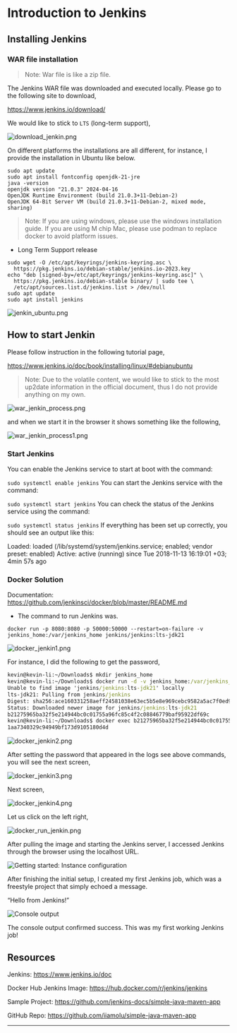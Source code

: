 # Introduction to Jenkins

## Installing Jenkins

### WAR file installation

>Note: War file is like a zip file.

The Jenkins WAR file was downloaded and executed locally. Please go to the following site to download,

https://www.jenkins.io/download/

We would like to stick to `LTS` (long-term support),

![download_jenkin.png](../../../../images/dev_ops/jenkin/download_jenkin.png)

On different platforms the installations are all different, for instance, I provide the installation in Ubuntu like below.

```
sudo apt update
sudo apt install fontconfig openjdk-21-jre
java -version
openjdk version "21.0.3" 2024-04-16
OpenJDK Runtime Environment (build 21.0.3+11-Debian-2)
OpenJDK 64-Bit Server VM (build 21.0.3+11-Debian-2, mixed mode, sharing)
```

>Note: If you are using windows, please use the windows installation guide.
> If you are using M chip Mac, please use podman to replace docker to avoid platform issues.
> 

* Long Term Support release

```commandline
sudo wget -O /etc/apt/keyrings/jenkins-keyring.asc \
  https://pkg.jenkins.io/debian-stable/jenkins.io-2023.key
echo "deb [signed-by=/etc/apt/keyrings/jenkins-keyring.asc]" \
  https://pkg.jenkins.io/debian-stable binary/ | sudo tee \
  /etc/apt/sources.list.d/jenkins.list > /dev/null
sudo apt update
sudo apt install jenkins
```

![jenkin_ubuntu.png](../../../../images/dev_ops/jenkin/jenkin_ubuntu.png)

## How to start Jenkin

Please follow instruction in the following tutorial page,

https://www.jenkins.io/doc/book/installing/linux/#debianubuntu

>Note: Due to the volatile content, we would like to stick to the most up2date information in the official document, 
> thus I do not provide anything on my own.

![war_jenkin_process.png](../../../../images/dev_ops/jenkin/war_jenkin_process.png)

and when we start it in the browser it shows something like the following,

![war_jenkin_process1.png](../../../../images/dev_ops/jenkin/war_jenkin_process1.png)

### Start Jenkins

You can enable the Jenkins service to start at boot with the command:

`sudo systemctl enable jenkins`
You can start the Jenkins service with the command:

`sudo systemctl start jenkins`
You can check the status of the Jenkins service using the command:

`sudo systemctl status jenkins`
If everything has been set up correctly, you should see an output like this:

Loaded: loaded (/lib/systemd/system/jenkins.service; enabled; vendor preset: enabled)
Active: active (running) since Tue 2018-11-13 16:19:01 +03; 4min 57s ago

### Docker Solution

Documentation: https://github.com/jenkinsci/docker/blob/master/README.md

* The command to run Jenkins was.

`docker run -p 8080:8080 -p 50000:50000 --restart=on-failure -v jenkins_home:/var/jenkins_home jenkins/jenkins:lts-jdk21`

![docker_jenkin1.png](../../../../images/dev_ops/jenkin/docker_jenkin1.png)

For instance, I did the following to get the password,

```cmd
kevin@kevin-li:~/Downloads$ mkdir jenkins_home
kevin@kevin-li:~/Downloads$ docker run -d -v jenkins_home:/var/jenkins_home -p 8080:8080 -p 50000:50000 --restart=on-failure jenkins/jenkins:lts-jdk21
Unable to find image 'jenkins/jenkins:lts-jdk21' locally
lts-jdk21: Pulling from jenkins/jenkins
Digest: sha256:ace160331258aeff24581038e63ec5b5e8e969cebc9582a5ac7f0ed9fd20043b
Status: Downloaded newer image for jenkins/jenkins:lts-jdk21
b21275965ba32f5e214944bc0c01755a96fc85c4f2c08846779baf95922df69c
kevin@kevin-li:~/Downloads$ docker exec b21275965ba32f5e214944bc0c01755a96fc85c4f2c08846779baf95922df69c cat /var/jenkins_home/secrets/initialAdminPassword
1aa7340329c94949bf173d9105180d4d
```

![docker_jenkin2.png](../../../../images/dev_ops/jenkin/docker_jenkin2.png)

After setting the password that appeared in the logs see above commands, you will see the next screen,

![docker_jenkin3.png](../../../../images/dev_ops/jenkin/docker_jenkin3.png)

Next screen,

![docker_jenkin4.png](../../../../images/dev_ops/jenkin/docker_jenkin4.png)

Let us click on the left right,

![docker_run_jenkin.png](../../../../images/dev_ops/jenkin/docker_run_jenkin.png)

After pulling the image and starting the Jenkins server, I accessed Jenkins through the browser using the localhost URL.

![Getting started: Instance configuration](https://miro.medium.com/v2/resize:fit:1100/format:webp/0*fEjtkre6udi1mYIa)

After finishing the initial setup, I created my first Jenkins job, which was a freestyle project that simply echoed a message.

“Hello from Jenkins!”

![Console output](https://miro.medium.com/v2/resize:fit:1100/format:webp/0*3DTBdONl-XruyZ_V)

The console output confirmed success. This was my first working Jenkins job!

## Resources


Jenkins: <https://www.jenkins.io/doc>

Docker Hub Jenkins Image: <https://hub.docker.com/r/jenkins/jenkins>

Sample Project: <https://github.com/jenkins-docs/simple-java-maven-app>

GitHub Repo: <https://github.com/iiamolu/simple-java-maven-app>

---